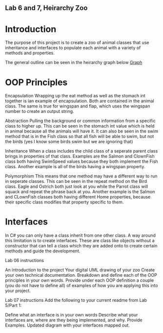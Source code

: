 ## Lab 6 and 7, Heirarchy Zoo

# Introduction

The purpose of this project is to create a zoo of animal classes that use inheritance and interfaces to populate 
each animal with a variety of methods and properties.

The general outline can be seen in the heirarchy graph below
[Graph](Zoo-Class-Heirarchy.jpeg)

# OOP Principles
Encapsulation
Wrapping up the eat method as well as the stomach int together is ian example of encapsulation. Both are contained in 
the animal class. The same is true for wingspan and flap, which uses the wingspan number to create an output string.

Abstraction
Pulling the background or common information from a specific class to higher up. This can be seen in the stomach int value
which is held in animal because all the animals will have it. It can also be seen in the swim method that is in the 
Fish class so that all fish will be able to swim, but not the birds (yes I know some birds swim but we are ignoring that)

Inheritance
When a class includes the child class of a seperate parent class brings in properties of that class. Examples are the 
Salmon and ClownFish class both having SwimSpeed values because they both implement the Fish class. Another example is
all of the birds having a wingspan property.

Polymorphism
This means that one method may have a different way to run in seperate classes. This can be seen in the repeat method on 
the Bird class. Eagle and Ostrich both just look at you while the Parrot class will squack and repeat the phrase back at you.
Another example is the Salmon and CLownFish classes both having different Home properties, because their specific class
modifies that property specific to them.

# Interfaces

In C# you can only have a class inherit from one other class. A way around this limitation is to create 
interfaces. These are class like objects without a constructor that can tell a class which they are 
added onto to create certain methods and guide the development.









Lab 06 instructions

An introduction to the project
Your digital UML drawing of your zoo
Create your own technical documentation. Breakdown and define each of the OOP principles in your own words.
Provide under each OOP definition a couple (you do not have to define all) of examples of how you are applying this into your project.

Lab 07 instructions
Add the following to your current readme from Lab 5/Part 1:

Define what an interface is in your own words
Describe what your interfaces are, where are they being implemented, and why. Provide Examples.
Updated diagram with your interfaces mapped out.